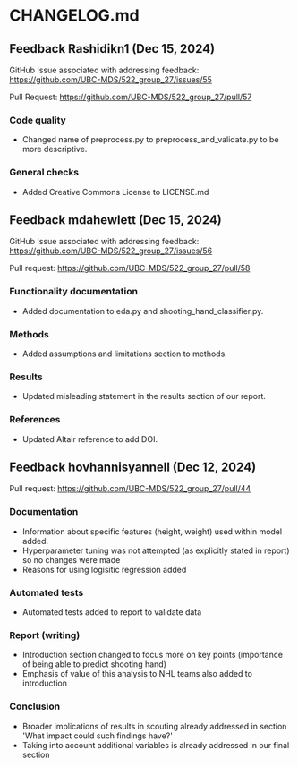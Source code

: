 # CHANGELOG.md

## Feedback Rashidikn1 (Dec 15, 2024)
GitHub Issue associated with addressing feedback: <https://github.com/UBC-MDS/522_group_27/issues/55>

Pull Request: <https://github.com/UBC-MDS/522_group_27/pull/57>

### Code quality

- Changed name of preprocess.py to preprocess_and_validate.py to be more descriptive.

### General checks

- Added Creative Commons License to LICENSE.md

## Feedback mdahewlett (Dec 15, 2024)
GitHub Issue associated with addressing feedback: <https://github.com/UBC-MDS/522_group_27/issues/56>

Pull request: <https://github.com/UBC-MDS/522_group_27/pull/58>

### Functionality documentation

- Added documentation to eda.py and shooting_hand_classifier.py.

### Methods

- Added assumptions and limitations section to methods.

### Results

- Updated misleading statement in the results section of our report.

### References

- Updated Altair reference to add DOI.

## Feedback hovhannisyannell (Dec 12, 2024) 
Pull request: <https://github.com/UBC-MDS/522_group_27/pull/44>

### Documentation

- Information about specific features (height, weight) used within model added. 
- Hyperparameter tuning was not attempted (as explicitly stated in report) so no changes were made
- Reasons for using logisitic regression added

### Automated tests

- Automated tests added to report to validate data

### Report (writing)

- Introduction section changed to focus more on key points (importance of being able to predict shooting hand)
- Emphasis of value of this analysis to NHL teams also added to introduction

### Conclusion

- Broader implications of results in scouting already addressed in section 'What impact could such findings have?'
- Taking into account additional variables is already addressed in our final section
